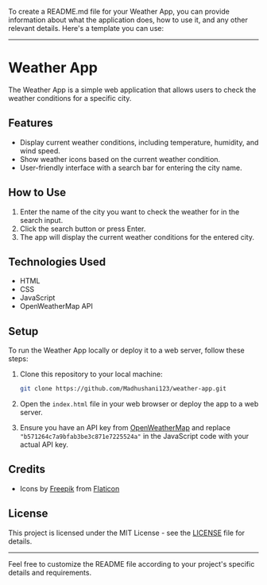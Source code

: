 To create a README.md file for your Weather App, you can provide information about what the application does, how to use it, and any other relevant details. Here's a template you can use:

---

# Weather App

The Weather App is a simple web application that allows users to check the weather conditions for a specific city.

## Features

- Display current weather conditions, including temperature, humidity, and wind speed.
- Show weather icons based on the current weather condition.
- User-friendly interface with a search bar for entering the city name.

## How to Use

1. Enter the name of the city you want to check the weather for in the search input.
2. Click the search button or press Enter.
3. The app will display the current weather conditions for the entered city.

## Technologies Used

- HTML
- CSS
- JavaScript
- OpenWeatherMap API

## Setup

To run the Weather App locally or deploy it to a web server, follow these steps:

1. Clone this repository to your local machine:

   ```bash
   git clone https://github.com/Madhushani123/weather-app.git
   ```

2. Open the `index.html` file in your web browser or deploy the app to a web server.

3. Ensure you have an API key from [OpenWeatherMap](https://openweathermap.org/api) and replace `"b571264c7a9bfab3be3c871e7225524a"` in the JavaScript code with your actual API key.

## Credits

- Icons by [Freepik](https://www.flaticon.com/authors/freepik) from [Flaticon](https://www.flaticon.com/)

## License

This project is licensed under the MIT License - see the [LICENSE](LICENSE) file for details.

---

Feel free to customize the README file according to your project's specific details and requirements.
